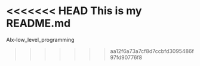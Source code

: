 <<<<<<< HEAD
This is my README.md
=======
Alx-low_level_programming
>>>>>>> aa12f6a73a7cf8d7ccbfd3095486f97fd90776f8
